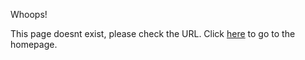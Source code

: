 Whoops!

This page doesnt exist, please check the URL.
Click <a href="index.md">here</a> to go to the homepage.
